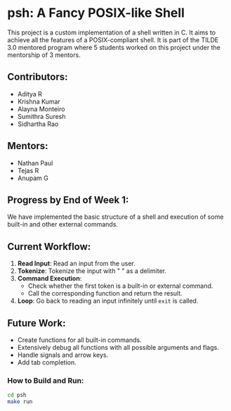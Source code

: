 # psh: A Fancy POSIX-like Shell

This project is a custom implementation of a shell written in C. It aims to achieve all the features of a POSIX-compliant shell. It is part of the TILDE 3.0 mentored program where 5 students worked on this project under the mentorship of 3 mentors.

## Contributors:
- Aditya R
- Krishna Kumar
- Alayna Monteiro
- Sumithra Suresh
- Sidhartha Rao

## Mentors:
- Nathan Paul
- Tejas R
- Anupam G

## Progress by End of Week 1:
We have implemented the basic structure of a shell and execution of some built-in and other external commands.

## Current Workflow:
1. **Read Input**: Read an input from the user.
2. **Tokenize**: Tokenize the input with " " as a delimiter.
3. **Command Execution**:
   - Check whether the first token is a built-in or external command.
   - Call the corresponding function and return the result.
4. **Loop**: Go back to reading an input infinitely until `exit` is called.

## Future Work:
- Create functions for all built-in commands.
- Extensively debug all functions with all possible arguments and flags.
- Handle signals and arrow keys.
- Add tab completion.

### How to Build and Run:
```bash
cd psh
make run
